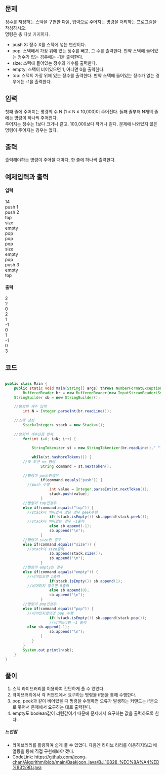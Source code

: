 ## 문제<br>
정수를 저장하는 스택을 구현한 다음, 입력으로 주어지는 명령을 처리하는 프로그램을 작성하시오.<br>
명령은 총 다섯 가지이다.<br>
 - push X: 정수 X를 스택에 넣는 연산이다.
 - pop: 스택에서 가장 위에 있는 정수를 빼고, 그 수를 출력한다. 만약 스택에 들어있는 정수가 없는 경우에는 -1을 출력한다.
 - size: 스택에 들어있는 정수의 개수를 출력한다.
 - empty: 스택이 비어있으면 1, 아니면 0을 출력한다.
 - top: 스택의 가장 위에 있는 정수를 출력한다. 만약 스택에 들어있는 정수가 없는 경우에는 -1을 출력한다.
## 입력<br>
첫째 줄에 주어지는 명령의 수 N (1 ≤ N ≤ 10,000)이 주어진다. 둘째 줄부터 N개의 줄에는 명령이 하나씩 주어진다.<br>
주어지는 정수는 1보다 크거나 같고, 100,000보다 작거나 같다. 문제에 나와있지 않은 명령이 주어지는 경우는 없다.<br>

## 출력<br>
출력해야하는 명령이 주어질 때마다, 한 줄에 하나씩 출력한다.<br>

## 예제입력과 출력<br>
#### 입력<br>
14<br>
push 1<br>
push 2<br>
top<br>
size<br>
empty<br>
pop<br>
pop<br>
pop<br>
size<br>
empty<br>
pop<br>
push 3<br>
empty<br>
top<br>
#### 출력<br>
2<br>
2<br>
0<br>
2<br>
1<br>
-1<br>
0<br>
1<br>
-1<br>
0<br>
3<br>
## 코드
```java

public class Main {
	public static void main(String[] args) throws NumberFormatException, IOException {
		BufferedReader br = new BufferedReader(new InputStreamReader(System.in));
    StringBuilder sb = new StringBuilder();
    
    //명령의 개수 입력
		int N = Integer.parseInt(br.readLine());
    
    //스택 생성
		Stack<Integer> stack = new Stack<>();
		
    //명령의 개수만큼 반복
		for(int i=0; i<N; i++) {
      
			StringTokenizer st = new StringTokenizer(br.readLine()," ");
      
			while(st.hasMoreTokens()) {
        //첫 토큰 == 명령
				String command = st.nextToken();
        
        //명령이 push인경우
				if(command.equals("push")) {
          //push 수행
					int value = Integer.parseInt(st.nextToken());
					stack.push(value);
				}
        //명령이 top인경우
        else if(command.equals("top")) {
          //stack이 비어있지 않은 경우 peek수행
					if(!stack.isEmpty()) sb.append(stack.peek());
          //stack이 비어있는 경우 -1출력
					else sb.append(-1);
					sb.append("\n");
				}
        //명령이 size인 경우
        else if(command.equals("size")) {
          //stack의 size출력
					sb.append(stack.size());
					sb.append("\n");
				}
        //명령이 empty인 경우
        else if(command.equals("empty")) {
          //비어있으면 1출력
					if(stack.isEmpty()) sb.append(1);
          //비어있지 않으면 0출력
					else sb.append(0);
					sb.append("\n");
				}
        //명령이 pop인경우
        else if(command.equals("pop")) {
          //비어있지않으면 pop 수행
					if(!stack.isEmpty()) sb.append(stack.pop());
					//비어있다면 -1 출력
          else sb.append(-1);
					sb.append("\n");
				}
			}	
		}
		System.out.println(sb);
	}
}

  ```
  ## 풀이<br>
  1. 스택 라이브러리를 이용하여 간단하게 풀 수 있었다.
  2. 라이브러리에서 각 커맨드에서 요구하는 명령을 if문을 통해 수행한다.
  3. pop, peek과 같이 비어있을 때 명령을 수행하면 오류가 발생하는 커맨드는 if문으로 묶어서 문제에서 요구하는 대로 출력한다.
  4. empty도 boolean값이 리턴값이기 때문에 문제에서 요구하는 값을 출력하도록 한다.
  
  ##### 느낀점<br>
  - 라이브러리를 활용하여 쉽게 풀 수 있었다. 다음엔 라이브 러리를 이용하지않고 배열등을 통해 직접 구현해봐야 겠다.
  - CodeLink: <https://github.com/jeong-chan/Algorithm/blob/main/Baekjoon_java/BJ_10828_%EC%8A%A4%ED%83%9D.java>
